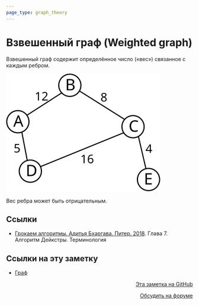 ```yaml
---
page_type: graph_theory
---
```


# Взвешенный граф (Weighted graph)

Взвешенный граф содержит определённое число («вес») связанное с каждым ребром.

![](images/weighted_graph01.svg)

Вес ребра может быть отрицательным.

## Ссылки

* [Грокаем алгоритмы. Адитья Бхаргава. Питер. 2018](BhargavaGrokaemAlgoritmy2018.md). Глава 7. Алгоритм Дейкстры. Терминология 


## Ссылки на эту заметку

* [Граф](20221107233924.md)


<p v-pre style="text-align: right">
  <a href="https://github.com/Kverde/algorithms/blob/main/source/20221107234328.md" target="_blank">
  Эта заметка на GitHub
  </a>
</p>



<p v-pre style="text-align: right">
  <a href="https://discourse.comtext.space/new-topic?title=%D0%92%D0%B7%D0%B2%D0%B5%D1%88%D0%B5%D0%BD%D0%BD%D1%8B%D0%B9%20%D0%B3%D1%80%D0%B0%D1%84%20%28Weighted%20graph%29&body=&category=algorithm" target="_blank">
  Обсудить на форуме
  </a>
</p>
